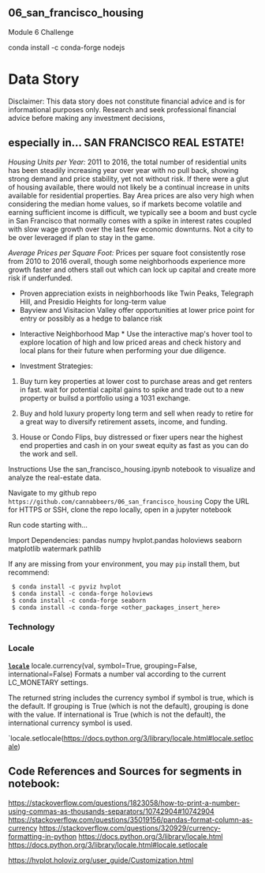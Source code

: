## 06_san_francisco_housing
Module 6 Challenge



conda install -c conda-forge nodejs
# Data Story 
Disclaimer: This data story does not constitute financial advice and is for informational purposes only.
Research and seek professional financial advice before making any investment decisions, 
## especially in... SAN FRANCISCO REAL ESTATE!  

*Housing Units per Year:*
2011 to 2016, the total number of residential units has been steadily increasing year over year with no pull back, showing strong demand and price stability, yet not without risk.  If there were a glut of housing available, there would not likely be a continual increase in units available for residential properties.  Bay Area prices are also very high when considering the median home values, so if markets become volatile and earning sufficient income is difficult, we typically see a boom and bust cycle in San Francisco that normally comes with a spike in interest rates coupled with slow wage growth over the last few economic downturns.  Not a city to be over leveraged if plan to stay in the game.

*Average Prices per Square Foot:*
Prices per square foot consistently rose from 2010 to 2016 overall, though some neighborhoods experience more growth faster and others stall out which can lock up capital and create more risk if underfunded.
+ Proven appreciation exists in neighborhoods like Twin Peaks, Telegraph Hill, and Presidio Heights for long-term value
+ Bayview and Visitacion Valley offer opportunities at lower price point for entry or possibly as a hedge to balance risk

* Interactive Neighborhood Map *
Use the interactive map's hover tool to explore location of high and low priced areas and check history and local plans for their future when performing your due diligence.

* Investment Strategies:
1) Buy turn key properties at lower cost to purchase areas and get renters in fast.  wait for potential capital gains to spike and trade out to a new property or builsd a portfolio using a 1031 exchange.

2) Buy and hold luxury property long term and sell when ready to retire for a great way to diversify retirement assets, income, and funding.

3) House  or Condo Flips, buy distressed or fixer upers near the highest end properties and cash in on your sweat equity as fast as you can do the work and sell.

     
Instructions
Use the san_francisco_housing.ipynb notebook to visualize and analyze the real-estate data.

Navigate to my github repo `https://github.com/cannabbeers/06_san_francisco_housing`
Copy the URL for HTTPS or SSH, clone the repo locally, open in a jupyter notebook

Run code starting with...

Import Dependencies: 
pandas
numpy
hvplot.pandas
holoviews
seaborn
matplotlib
watermark
pathlib

If any are missing from your environment, you may `pip` install them, but recommend:

     $ conda install -c pyviz hvplot
     $ conda install -c conda-forge holoviews
     $ conda install -c conda-forge seaborn
     $ conda install -c conda-forge <other_packages_insert_here>

     



### Technology 


### Locale
**[`locale`](https://docs.python.org/3/library/locale.html)**
locale.currency(val, symbol=True, grouping=False, international=False)
Formats a number val according to the current LC_MONETARY settings.

The returned string includes the currency symbol if symbol is true, which is the default. If grouping is True (which is not the default), grouping is done with the value. If international is True (which is not the default), the international currency symbol is used.

`locale.setlocale(https://docs.python.org/3/library/locale.html#locale.setlocale)

## Code References and Sources for segments in notebook: 

https://stackoverflow.com/questions/1823058/how-to-print-a-number-using-commas-as-thousands-separators/10742904#10742904
https://stackoverflow.com/questions/35019156/pandas-format-column-as-currency
https://stackoverflow.com/questions/320929/currency-formatting-in-python
https://docs.python.org/3/library/locale.html
https://docs.python.org/3/library/locale.html#locale.setlocale



https://hvplot.holoviz.org/user_guide/Customization.html
